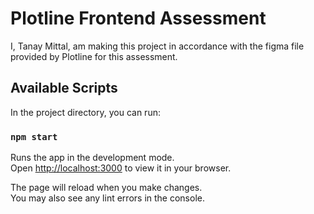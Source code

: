 # Plotline Frontend Assessment

I, Tanay Mittal, am making this project in accordance with the figma file provided by Plotline for this assessment.

## Available Scripts

In the project directory, you can run:

### `npm start`

Runs the app in the development mode.\
Open [http://localhost:3000](http://localhost:3000) to view it in your browser.

The page will reload when you make changes.\
You may also see any lint errors in the console.